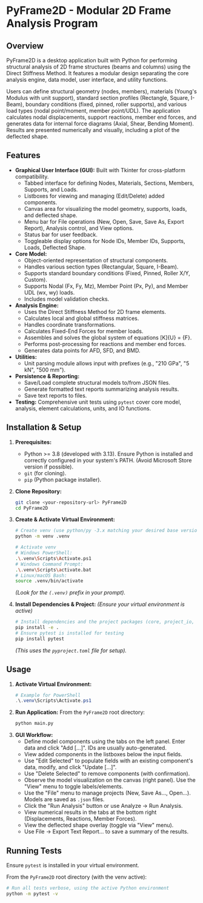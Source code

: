# PyFrame2D - Modular 2D Frame Analysis Program

## Overview

PyFrame2D is a desktop application built with Python for performing structural analysis of 2D frame structures (beams and columns) using the Direct Stiffness Method. It features a modular design separating the core analysis engine, data model, user interface, and utility functions.

Users can define structural geometry (nodes, members), materials (Young's Modulus with unit support), standard section profiles (Rectangle, Square, I-Beam), boundary conditions (fixed, pinned, roller supports), and various load types (nodal point/moment, member point/UDL). The application calculates nodal displacements, support reactions, member end forces, and generates data for internal force diagrams (Axial, Shear, Bending Moment). Results are presented numerically and visually, including a plot of the deflected shape.

## Features

*   **Graphical User Interface (GUI):** Built with Tkinter for cross-platform compatibility.
    *   Tabbed interface for defining Nodes, Materials, Sections, Members, Supports, and Loads.
    *   Listboxes for viewing and managing (Edit/Delete) added components.
    *   Canvas area for visualizing the model geometry, supports, loads, and deflected shape.
    *   Menu bar for File operations (New, Open, Save, Save As, Export Report), Analysis control, and View options.
    *   Status bar for user feedback.
    *   Toggleable display options for Node IDs, Member IDs, Supports, Loads, Deflected Shape.
*   **Core Model:**
    *   Object-oriented representation of structural components.
    *   Handles various section types (Rectangular, Square, I-Beam).
    *   Supports standard boundary conditions (Fixed, Pinned, Roller X/Y, Custom).
    *   Supports Nodal (Fx, Fy, Mz), Member Point (Px, Py), and Member UDL (wx, wy) loads.
    *   Includes model validation checks.
*   **Analysis Engine:**
    *   Uses the Direct Stiffness Method for 2D frame elements.
    *   Calculates local and global stiffness matrices.
    *   Handles coordinate transformations.
    *   Calculates Fixed-End Forces for member loads.
    *   Assembles and solves the global system of equations [K]{U} = {F}.
    *   Performs post-processing for reactions and member end forces.
    *   Generates data points for AFD, SFD, and BMD.
*   **Utilities:**
    *   Unit parsing module allows input with prefixes (e.g., "210 GPa", "5 kN", "500 mm").
*   **Persistence & Reporting:**
    *   Save/Load complete structural models to/from JSON files.
    *   Generate formatted text reports summarizing analysis results.
    *   Save text reports to files.
*   **Testing:** Comprehensive unit tests using `pytest` cover core model, analysis, element calculations, units, and IO functions.

## Installation & Setup

1.  **Prerequisites:**
    *   Python >= 3.8 (developed with 3.13). Ensure Python is installed and correctly configured in your system's PATH. (Avoid Microsoft Store version if possible).
    *   `git` (for cloning).
    *   `pip` (Python package installer).

2.  **Clone Repository:**
    ```bash
    git clone <your-repository-url> PyFrame2D
    cd PyFrame2D
    ```

3.  **Create & Activate Virtual Environment:**
    ```bash
    # Create venv (use python/py -3.x matching your desired base version)
    python -m venv .venv

    # Activate venv
    # Windows PowerShell:
    .\.venv\Scripts\Activate.ps1
    # Windows Command Prompt:
    .\.venv\Scripts\activate.bat
    # Linux/macOS Bash:
    source .venv/bin/activate
    ```
    *(Look for the `(.venv)` prefix in your prompt).*

4.  **Install Dependencies & Project:**
    *(Ensure your virtual environment is active)*
    ```bash
    # Install dependencies and the project packages (core, project_io, etc.) in editable mode
    pip install -e .
    # Ensure pytest is installed for testing
    pip install pytest
    ```
    *(This uses the `pyproject.toml` file for setup).*

## Usage

1.  **Activate Virtual Environment:**
    ```powershell
    # Example for PowerShell
    .\.venv\Scripts\Activate.ps1
    ```
2.  **Run Application:** From the `PyFrame2D` root directory:
    ```bash
    python main.py
    ```
3.  **GUI Workflow:**
    *   Define model components using the tabs on the left panel. Enter data and click "Add [...]". IDs are usually auto-generated.
    *   View added components in the listboxes below the input fields.
    *   Use "Edit Selected" to populate fields with an existing component's data, modify, and click "Update [...]".
    *   Use "Delete Selected" to remove components (with confirmation).
    *   Observe the model visualization on the canvas (right panel). Use the "View" menu to toggle labels/elements.
    *   Use the "File" menu to manage projects (New, Save As..., Open...). Models are saved as `.json` files.
    *   Click the "Run Analysis" button or use Analyze -> Run Analysis.
    *   View numerical results in the tabs at the bottom right (Displacements, Reactions, Member Forces).
    *   View the deflected shape overlay (toggle via "View" menu).
    *   Use File -> Export Text Report... to save a summary of the results.

## Running Tests

Ensure `pytest` is installed in your virtual environment.

From the `PyFrame2D` root directory (with the venv active):

```bash
# Run all tests verbose, using the active Python environment
python -m pytest -v